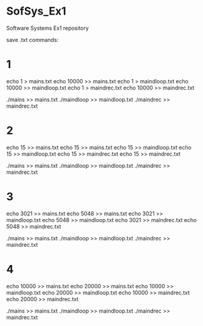 # SofSys_Ex1
Software Systems Ex1 repository

save .txt commands:
# 1
echo 1 > mains.txt
echo 10000 >> mains.txt
echo 1 > maindloop.txt
echo 10000 >> maindloop.txt
echo 1 > maindrec.txt
echo 10000 >> maindrec.txt

./mains >> mains.txt
./maindloop >> maindloop.txt
./maindrec >> maindrec.txt
 # 2
echo 15 >> mains.txt
echo 15 >> mains.txt
echo 15 >> maindloop.txt
echo 15 >> maindloop.txt
echo 15 >> maindrec.txt
echo 15 >> maindrec.txt

./mains >> mains.txt
./maindloop >> maindloop.txt
./maindrec >> maindrec.txt
# 3
echo 3021 >> mains.txt
echo 5048 >> mains.txt
echo 3021 >> maindloop.txt
echo 5048 >> maindloop.txt
echo 3021 >> maindrec.txt
echo 5048 >> maindrec.txt

./mains >> mains.txt
./maindloop >> maindloop.txt
./maindrec >> maindrec.txt
# 4
echo 10000 >> mains.txt
echo 20000 >> mains.txt
echo 10000 >> maindloop.txt
echo 20000 >> maindloop.txt
echo 10000 >> maindrec.txt
echo 20000 >> maindrec.txt

./mains >> mains.txt
./maindloop >> maindloop.txt
./maindrec >> maindrec.txt

